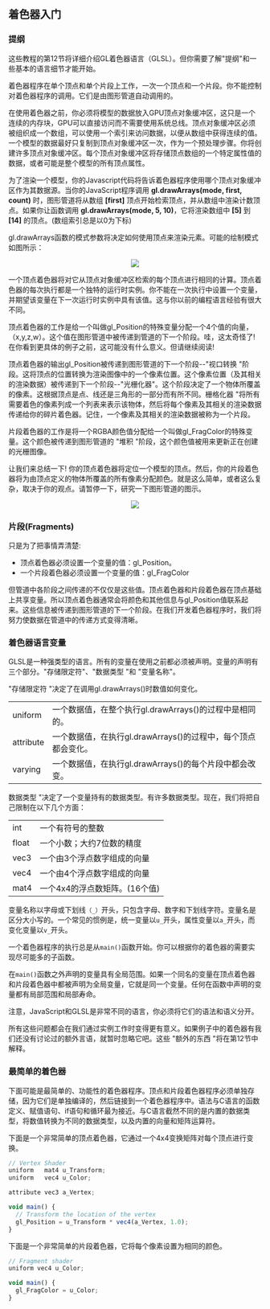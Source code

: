 ## 着色器入门

### 提纲

这些教程的第12节将详细介绍GL着色器语言（GLSL）。但你需要了解"提纲"和一些基本的语言细节才能开始。

着色器程序在单个顶点和单个片段上工作，一次一个顶点和一个片段。你不能控制对着色器程序的调用。它们是由图形管道自动调用的。

在使用着色器之前，你必须将模型的数据放入GPU顶点对象缓冲区，这只是一个连续的内存块，GPU可以直接访问而不需要使用系统总线。顶点对象缓冲区必须被组织成一个数组，可以使用一个索引来访问数据，以便从数组中获得连续的值。一个模型的数据最好只复制到顶点对象缓冲区一次，作为一个预处理步骤。你将创建许多顶点对象缓冲区。每个顶点对象缓冲区将存储顶点数组的一个特定属性值的数据，或者可能是整个模型的所有顶点属性。

为了渲染一个模型，你的Javascript代码将告诉着色器程序使用哪个顶点对象缓冲区作为其数据源。当你的JavaScript程序调用 **gl.drawArrays(mode, first, count)** 时，图形管道将从数组 **[first]** 顶点开始检索顶点，并从数组中渲染计数顶点。如果你让函数调用 **gl.drawArrays(mode, 5, 10)**，它将渲染数组中 **[5]** 到 **[14]** 的顶点。(数组索引总是以0为下标)

gl.drawArrays函数的模式参数将决定如何使用顶点来渲染元素。可能的绘制模式如图所示：
<center>
<img src='/5/drawing_modes.png' />
</center>

一个顶点着色器将对它从顶点对象缓冲区检索的每个顶点进行相同的计算。顶点着色器的每次执行都是一个独特的运行时实例。你不能在一次执行中设置一个变量，并期望该变量在下一次运行时实例中具有该值。这与你以前的编程语言经验有很大不同。

顶点着色器的工作是给一个叫做gl_Position的特殊变量分配一个4个值的向量，（x,y,z,w）。这个值在图形管道中被传递到管道的下一个阶段。哇，这太奇怪了! 在你看到更具体的例子之前，这可能没有什么意义。但请继续阅读!

顶点着色器的输出gl_Position被传递到图形管道的下一个阶段--"视口转换 "阶段。这将顶点的位置转换为渲染图像中的一个像素位置。这个像素位置（及其相关的渲染数据）被传递到下一个阶段--"光栅化器"。这个阶段决定了一个物体所覆盖的像素。这根据顶点是点、线还是三角形的一部分而有所不同。栅格化器 "将所有需要着色的像素列成一个列表来表示该物体，然后将每个像素及其相关的渲染数据传递给你的碎片着色器。记住，一个像素及其相关的渲染数据被称为一个片段。

片段着色器的工作是将一个RGBA颜色值分配给一个叫做gl_FragColor的特殊变量。这个颜色被传递到图形管道的 "堆积 "阶段，这个颜色值被用来更新正在创建的光栅图像。

让我们来总结一下! 你的顶点着色器将定位一个模型的顶点。然后，你的片段着色器将为由顶点定义的物体所覆盖的所有像素分配颜色。就是这么简单，或者这么复杂，取决于你的观点。请暂停一下，研究一下图形管道的图示。

<center>
<img src='/5/pipeline.png' />
</center>

### 片段(Fragments)

只是为了把事情弄清楚:
- 顶点着色器必须设置一个变量的值：gl_Position。
- 一个片段着色器必须设置一个变量的值：gl_FragColor

但管道中各阶段之间传递的不仅仅是这些值。顶点着色器和片段着色器在顶点基础上共享变量。所以顶点着色器通常会将颜色和其他信息与gl_Position值联系起来。这些信息被传递到图形管道的下一个阶段。在我们开发着色器程序时，我们将努力使数据在管道中的传递方式变得清晰。

### 着色器语言变量

GLSL是一种强类型的语言。所有的变量在使用之前都必须被声明。变量的声明有三个部分。"存储限定符"、"数据类型 "和 "变量名称"。

"存储限定符 "决定了在调用gl.drawArrays()时数值如何变化。

|||
|--|--|
| uniform | 一个数据值，在整个执行gl.drawArrays()的过程中是相同的。 |
| attribute | 一个数据值，在执行gl.drawArrays()的过程中，每个顶点都会变化。 |
| varying | 一个数据值，在执行gl.drawArrays()的每个片段中都会改变。 |

数据类型 "决定了一个变量持有的数据类型。有许多数据类型。现在，我们将把自己限制在以下几个方面：

|||
|--|--|
| int | 一个有符号的整数 |
| float | 一个小数；大约7位数的精度 |
| vec3 | 一个由3个浮点数字组成的向量 |
| vec4 | 一个由4个浮点数字组成的向量 |
| mat4 | 一个4x4的浮点数矩阵。(16个值) |

变量名称以字母或下划线`（_）`开头，只包含字母、数字和下划线字符。变量名是区分大小写的。一个常见的惯例是，统一变量以`u_`开头，属性变量以`a_`开头，而变化变量以`v_`开头。

一个着色器程序的执行总是从`main()`函数开始。你可以根据你的着色器的需要实现尽可能多的子函数。

在`main()`函数之外声明的变量具有全局范围。如果一个同名的变量在顶点着色器和片段着色器中都被声明为全局变量，它就是同一个变量。任何在函数中声明的变量都有局部范围和局部寿命。

注意，JavaScript和GLSL是非常不同的语言，你必须将它们的语法和语义分开。

所有这些问题都会在我们通过实例工作时变得更有意义。如果例子中的着色器有我们还没有讨论过的额外言语，就暂时忽略它吧。这些 "额外的东西 "将在第12节中解释。

### 最简单的着色器

下面可能是最简单的、功能性的着色器程序。顶点和片段着色器程序必须单独存储，因为它们是单独编译的，然后链接到一个着色器程序中。语法与C语言的函数定义、赋值语句、if语句和循环最为接近。与C语言截然不同的是内置的数据类型，将数值转换为不同的数据类型，以及内置的向量和矩阵运算符。

下面是一个非常简单的顶点着色器，它通过一个4x4变换矩阵对每个顶点进行变换。

```js
// Vertex Shader
uniform   mat4 u_Transform;
uniform   vec4 u_Color;

attribute vec3 a_Vertex;

void main() {
  // Transform the location of the vertex
  gl_Position = u_Transform * vec4(a_Vertex, 1.0);
}
```

下面是一个非常简单的片段着色器，它将每个像素设置为相同的颜色。

```js
// Fragment shader
uniform vec4 u_Color;

void main() {
  gl_FragColor = u_Color;
}
```